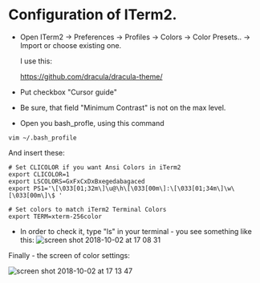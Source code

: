 # Configuration of ITerm2.

* Open ITerm2 -> Preferences -> Profiles -> Colors -> Color Presets.. -> Import or choose existing one.

  I use this:

  https://github.com/dracula/dracula-theme/

* Put checkbox "Cursor guide"

* Be sure, that field "Minimum Contrast" is not on the max level.

* Open you bash_profle, using this command
```
vim ~/.bash_profile
```
  And insert these:
```
# Set CLICOLOR if you want Ansi Colors in iTerm2
export CLICOLOR=1
export LSCOLORS=GxFxCxDxBxegedabagaced
export PS1='\[\033[01;32m\]\u@\h\[\033[00m\]:\[\033[01;34m\]\w\[\033[00m\]\$ '

# Set colors to match iTerm2 Terminal Colors
export TERM=xterm-256color
```
* In order to check it, type "ls" in your terminal - you see something like this:
![screen shot 2018-10-02 at 17 08 31](https://user-images.githubusercontent.com/40454842/46358011-5c29b080-c666-11e8-8e55-e30b7e2a3f98.png)

Finally - the screen of color settings:

![screen shot 2018-10-02 at 17 13 47](https://user-images.githubusercontent.com/40454842/46358105-8f6c3f80-c666-11e8-807c-e3d326582803.png)
